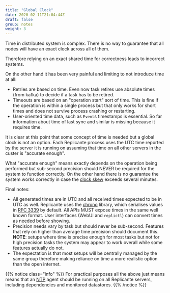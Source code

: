 ```yaml
---
title: "Global Clock"
date: 2020-02-11T21:04:44Z
draft: false
group: notes
weight: 3
---
```


Time in distributed system is complex.
There is no way to guarantee that all nodes will have an exact clock across all of them.

Therefore relying on an exact shared time for correctness leads to incorrect systems.

On the other hand it has been very painful and limiting to not introduce time at all:

* Retries are based on time.
  Even now task retires use absolute times (from kafka) to decide if a task has to be retired.
* Timeouts are based on an "operation start" sort of time.
  This is fine if the operation is within a single process but that only works for short times
  and does not survive process crashing or restarting.
* User-oriented time data, such as `Event`s timestamps is essential.
  So far information about time of last sync and similar is missing because it requires time.

It is clear at this point that some concept of time is needed but a global clock is not an option.
Each Replicante process uses the UTC time reported by the server it is running on assuming that
time on all other servers in the custer is "accurate enough".

What "accurate enough" means exactly depends on the operation being performed but sub-second
precision should NEVER be required for the system to function correctly.
On the other hand there is no guarantee the system works correctly in case the
[clock skew](https://en.wikipedia.org/wiki/Clock_skew) exceeds several minutes.

Final notes:

* All generated times are in UTC and all received times expected to be in UTC as well.
  Replicante uses the [chrono](https://docs.rs/chrono/) library, which serialises values in
  [RFC 3339](https://tools.ietf.org/html/rfc3339) by default.
  All APIs MUST expose times in the same well known format.
  User interfaces (WebUI and `replictl`) can convert times as needed before showing.
* Precision needs vary by task but should never be sub-second.
  Features that rely on higher than average time precision should document this.
  **NOTE**: setups where time is precise enough for most tasks but not for high precision
  tasks the system may appear to work overall while some features actually do not.
* The expectation is that most setups will be centrally managed by the same group
  therefore making reliance on time a more realistic option than the open internet.

{{% notice class="info" %}}
For practical purposes all the above just means means that an
[NTP](https://en.wikipedia.org/wiki/Network_Time_Protocol) agent should be
running on all Replicante servers, including dependencies and monitored datastores.
{{% /notice %}}
